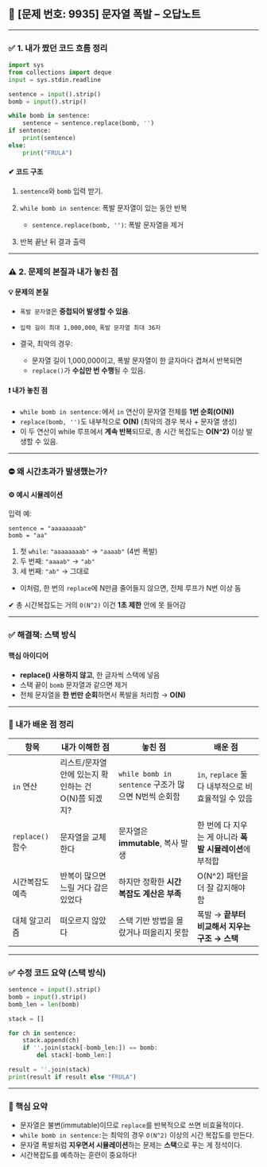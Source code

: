 

## 📘 \[문제 번호: 9935] 문자열 폭발 – 오답노트

---

### ✅ 1. **내가 짰던 코드 흐름 정리**

```python
import sys
from collections import deque
input = sys.stdin.readline

sentence = input().strip()
bomb = input().strip()

while bomb in sentence:    
    sentence = sentence.replace(bomb, '')
if sentence:
    print(sentence)
else:
    print("FRULA")
```

#### ✔ 코드 구조

1. `sentence`와 `bomb` 입력 받기.
2. `while bomb in sentence`: 폭발 문자열이 있는 동안 반복

   * `sentence.replace(bomb, '')`: 폭발 문자열을 제거
3. 반복 끝난 뒤 결과 출력

---

### ⚠️ 2. **문제의 본질과 내가 놓친 점**

#### 💡 문제의 본질

* `폭발 문자열`은 **중첩되어 발생할 수 있음**.
* `입력 길이 최대 1,000,000`, `폭발 문자열 최대 36자`
* 결국, 최악의 경우:

  * 문자열 길이 1,000,000이고, 폭발 문자열이 한 글자마다 겹쳐서 반복되면
  * `replace()`가 **수십만 번 수행**될 수 있음.

#### ❗ 내가 놓친 점

* `while bomb in sentence:`에서 `in` 연산이 문자열 전체를 **1번 순회(O(N))**
* `replace(bomb, '')`도 내부적으로 **O(N)** (최악의 경우 복사 + 문자열 생성)
* 이 두 연산이 while 루프에서 **계속 반복**되므로, 총 시간 복잡도는 **O(N^2)** 이상 발생할 수 있음.

---

### ⛔ 왜 시간초과가 발생했는가?

#### ⚙️ 예시 시뮬레이션

입력 예:

```
sentence = "aaaaaaaab"  
bomb = "aa"
```

1. 첫 `while`: `"aaaaaaaab"` → `"aaaab"` (4번 폭발)
2. 두 번째: `"aaaab"` → `"ab"`
3. 세 번째: `"ab"` → 그대로

* 이처럼, 한 번의 `replace`에 N만큼 줄어들지 않으면, 전체 루프가 N번 이상 돔

✔ 총 시간복잡도는 거의 `O(N^2)`
이건 **1초 제한** 안에 못 들어감

---

### ✅ 해결책: 스택 방식

#### 핵심 아이디어

* **replace() 사용하지 않고**, 한 글자씩 스택에 넣음
* 스택 끝이 `bomb` 문자열과 같으면 제거
* 전체 문자열을 **한 번만 순회**하면서 폭발을 처리함 → **O(N)**

---

### 🧠 내가 배운 점 정리

| 항목             | 내가 이해한 점                         | 놓친 점                                     | 배운 점                                 |
| -------------- | -------------------------------- | ---------------------------------------- | ------------------------------------ |
| `in` 연산        | 리스트/문자열 안에 있는지 확인하는 건 O(N)쯤 되겠지? | `while bomb in sentence` 구조가 많으면 N번씩 순회함 | `in`, `replace` 둘 다 내부적으로 비효율적일 수 있음 |
| `replace()` 함수 | 문자열을 교체한다                        | 문자열은 **immutable**, 복사 발생                | 한 번에 다 지우는 게 아니라 **폭발 시뮬레이션**에 부적합   |
| 시간복잡도 예측       | 반복이 많으면 느릴 거다 감은 있었다             | 하지만 정확한 **시간 복잡도 계산은 부족**                | O(N^2) 패턴을 더 잘 감지해야 함                |
| 대체 알고리즘        | 떠오르지 않았다                         | 스택 기반 방법을 몰랐거나 떠올리지 못함                   | 폭발 → **끝부터 비교해서 지우는 구조 → 스택**        |

---

### ✅ 수정 코드 요약 (스택 방식)

```python
sentence = input().strip()
bomb = input().strip()
bomb_len = len(bomb)

stack = []

for ch in sentence:
    stack.append(ch)
    if ''.join(stack[-bomb_len:]) == bomb:
        del stack[-bomb_len:]

result = ''.join(stack)
print(result if result else "FRULA")
```

---

### 📌 핵심 요약

* 문자열은 불변(immutable)이므로 `replace`를 반복적으로 쓰면 비효율적이다.
* `while bomb in sentence:`는 최악의 경우 `O(N^2)` 이상의 시간 복잡도를 만든다.
* 문자열 폭발처럼 **지우면서 시뮬레이션**하는 문제는 **스택**으로 푸는 게 정석이다.
* 시간복잡도를 예측하는 훈련이 중요하다!
